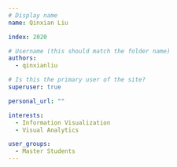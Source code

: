 ```yaml
---
# Display name
name: Qinxian Liu

index: 2020

# Username (this should match the folder name)
authors:
  - qinxianliu

# Is this the primary user of the site?
superuser: true

personal_url: ""

interests:
  - Information Visualization
  - Visual Analytics

user_groups:
  - Master Students
---
```

